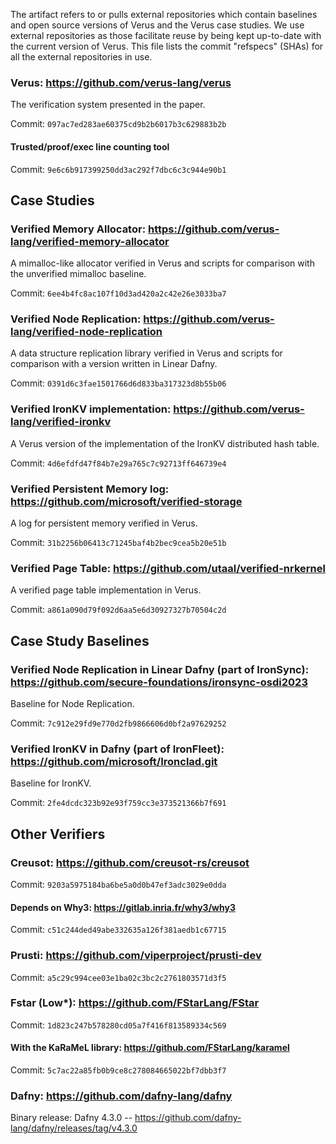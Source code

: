 The artifact refers to or pulls external repositories which contain baselines and 
open source versions of Verus and the Verus case studies. We use external repositories
as those facilitate reuse by being kept up-to-date with the current version of Verus.
This file lists the commit "refspecs" (SHAs) for all the external repositories in use.

### Verus: https://github.com/verus-lang/verus

The verification system presented in the paper.

Commit: `097ac7ed283ae60375cd9b2b6017b3c629883b2b`

#### Trusted/proof/exec line counting tool

Commit: `9e6c6b917399250dd3ac292f7dbc6c3c944e90b1`

## Case Studies

### Verified Memory Allocator: https://github.com/verus-lang/verified-memory-allocator

A mimalloc-like allocator verified in Verus and scripts for comparison with the unverified mimalloc baseline.

Commit: `6ee4b4fc8ac107f10d3ad420a2c42e26e3033ba7`

### Verified Node Replication: https://github.com/verus-lang/verified-node-replication

A data structure replication library verified in Verus and scripts for comparison with a version written in Linear Dafny.

Commit: `0391d6c3fae1501766d6d833ba317323d8b55b06`

### Verified IronKV implementation: https://github.com/verus-lang/verified-ironkv

A Verus version of the implementation of the IronKV distributed hash table.

Commit: `4d6efdfd47f84b7e29a765c7c92713ff646739e4`

### Verified Persistent Memory log: https://github.com/microsoft/verified-storage 

A log for persistent memory verified in Verus.

Commit: `31b2256b06413c71245baf4b2bec9cea5b20e51b`

### Verified Page Table: https://github.com/utaal/verified-nrkernel

A verified page table implementation in Verus.

Commit: `a861a090d79f092d6aa5e6d30927327b70504c2d`

## Case Study Baselines

### Verified Node Replication in Linear Dafny (part of IronSync): https://github.com/secure-foundations/ironsync-osdi2023

Baseline for Node Replication.

Commit: `7c912e29fd9e770d2fb9866606d0bf2a97629252`

### Verified IronKV in Dafny (part of IronFleet): https://github.com/microsoft/Ironclad.git 

Baseline for IronKV.

Commit: `2fe4dcdc323b92e93f759cc3e373521366b7f691`

## Other Verifiers

### Creusot: https://github.com/creusot-rs/creusot

Commit: `9203a5975184ba6be5a0d0b47ef3adc3029e0dda`

#### Depends on Why3: https://gitlab.inria.fr/why3/why3

Commit: `c51c244ded49abe332635a126f381aedb1c67715`

### Prusti: https://github.com/viperproject/prusti-dev

Commit: `a5c29c994cee03e1ba02c3bc2c2761803571d3f5`

### Fstar (Low*): https://github.com/FStarLang/FStar

Commit: `1d823c247b578280cd05a7f416f813589334c569`

#### With the KaRaMeL library: https://github.com/FStarLang/karamel

Commit: `5c7ac22a85fb0b9ce8c278084665022bf7dbb3f7`

### Dafny: https://github.com/dafny-lang/dafny

Binary release: Dafny 4.3.0 -- https://github.com/dafny-lang/dafny/releases/tag/v4.3.0
